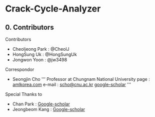 # Crack-Cycle-Analyzer

## 0. Contributors
Contributors
- Cheoljeong Park : @CheolJ
- HongSung Uk : @HongSungUk
- Jongwon Yoon : @jw3498

Correspondor
- Seongjin Cho
'''
Professor at Chungnam National University
page : [amlkorea.com](http://amlkorea.com)
e-mail : scho@cnu.ac.kr
[google-scholar](https://scholar.google.co.kr/citations?user=fPkDoGsAAAAJ&hl=ko)
'''

Special Thanks to
- Chan Park : [Google-scholar](https://scholar.google.co.kr/citations?user=WbTl5V0AAAAJ&hl=ko)
- Jeongbeom Kang : [Google-scholar]()